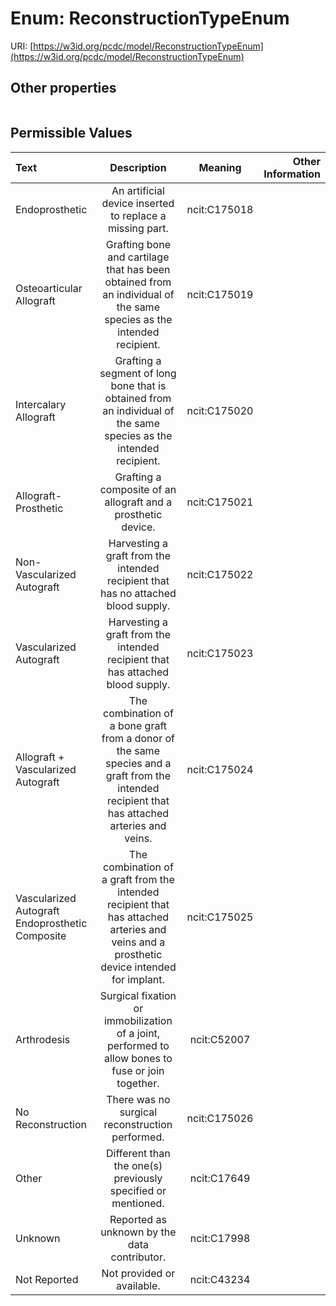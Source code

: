 
# Enum: ReconstructionTypeEnum




URI: [https://w3id.org/pcdc/model/ReconstructionTypeEnum](https://w3id.org/pcdc/model/ReconstructionTypeEnum)


## Other properties

|  |  |  |
| --- | --- | --- |

## Permissible Values

| Text | Description | Meaning | Other Information |
| :--- | :---: | :---: | ---: |
| Endoprosthetic | An artificial device inserted to replace a missing part. | ncit:C175018 |  |
| Osteoarticular Allograft | Grafting bone and cartilage that has been obtained from an individual of the same species as the intended recipient. | ncit:C175019 |  |
| Intercalary Allograft | Grafting a segment of long bone that is obtained from an individual of the same species as the intended recipient. | ncit:C175020 |  |
| Allograft-Prosthetic | Grafting a composite of an allograft and a prosthetic device. | ncit:C175021 |  |
| Non-Vascularized Autograft | Harvesting a graft from the intended recipient that has no attached blood supply. | ncit:C175022 |  |
| Vascularized Autograft | Harvesting a graft from the intended recipient that has attached blood supply. | ncit:C175023 |  |
| Allograft + Vascularized Autograft | The combination of a bone graft from a donor of the same species and a graft from the intended recipient that has attached arteries and veins. | ncit:C175024 |  |
| Vascularized Autograft Endoprosthetic Composite | The combination of a graft from the intended recipient that has attached arteries and veins and a prosthetic device intended for implant. | ncit:C175025 |  |
| Arthrodesis | Surgical fixation or immobilization of a joint, performed to allow bones to fuse or join together. | ncit:C52007 |  |
| No Reconstruction | There was no surgical reconstruction performed. | ncit:C175026 |  |
| Other | Different than the one(s) previously specified or mentioned. | ncit:C17649 |  |
| Unknown | Reported as unknown by the data contributor. | ncit:C17998 |  |
| Not Reported | Not provided or available. | ncit:C43234 |  |

